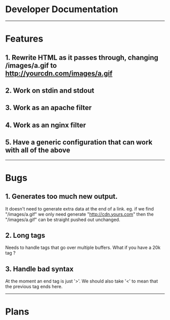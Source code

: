 # Developer Documentation

----

# Features

## 1. Rewrite HTML as it passes through, changing /images/a.gif to http://yourcdn.com/images/a.gif

## 2. Work on stdin and stdout

## 3. Work as an apache filter

## 4. Work as an nginx filter

## 5. Have a generic configuration that can work with all of the above

-----

# Bugs

## 1. Generates too much new output.

It doesn't need to generate extra data at the end of a link. eg. if we find "/images/a.gif" we only need generate "http://cdn.yours.com" then the "/images/a.gif" can be straight pushed out unchanged.

## 2. Long tags

Needs to handle tags that go over multiple buffers. What if you have a 20k tag ?

## 3. Handle bad syntax

At the moment an end tag is just '>'. We should also take '<' to mean that the previous tag ends here.

-----

# Plans
